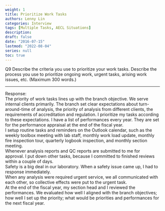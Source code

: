```yaml
---
weight: 1
title: Prioritize Work Tasks
authors: Lenny Lin
categories: Interview
tags: [Multiple Tasks, AECL Situations]
description: 
draft: false
date: "2016-07-15"
lastmod: "2022-08-04"
series: null
toc: true
---
```


Q9	Describe the criteria you use to prioritize your work tasks.  Describe the process you use to prioritize ongoing work, urgent tasks, arising work issues, etc. (Maximum 300 words.) 
<!--more-->

---
Response:  
The priority of work tasks lines up with the branch objective.  We serve internal clients primarily.  The branch set clear expectations about turn-around-time of analysis, the priority of analysis from different clients, the requirements of accreditation and regulation.  I prioritize my tasks according to these expectations.  I have a list of performances every year.  They are set for the performance appraisal at the end of the fiscal year.  
I setup routine tasks and reminders on the Outlook calendar, such as the weekly toolbox meeting with lab staff, monthly work load update, monthly fire inspection tour, quarterly logbook inspection, and monthly section meeting.  
Whenever analysis reports and QC reports are submitted to me for approval.  I put down other tasks, because I committed to finished reviews within a couple of days.  
Safety is a big deal in our laboratory.  When a safety issue came up, I had to response immediately.  
When any analysis were required urgent service, we all communicated with each other, so collective effects were put to the urgent task.  
At the end of the fiscal year, my section head and I reviewed the performances.  We evaluated how well I aligned with the branch objectives; how well I set up the priority; what would be priorities and performances for the next fiscal year.  



